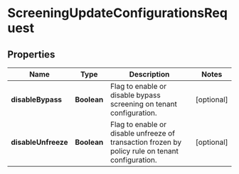 

# ScreeningUpdateConfigurationsRequest


## Properties

| Name | Type | Description | Notes |
|------------ | ------------- | ------------- | -------------|
|**disableBypass** | **Boolean** | Flag to enable or disable bypass screening on tenant configuration. |  [optional] |
|**disableUnfreeze** | **Boolean** | Flag to enable or disable unfreeze of transaction frozen by policy rule on tenant configuration. |  [optional] |



